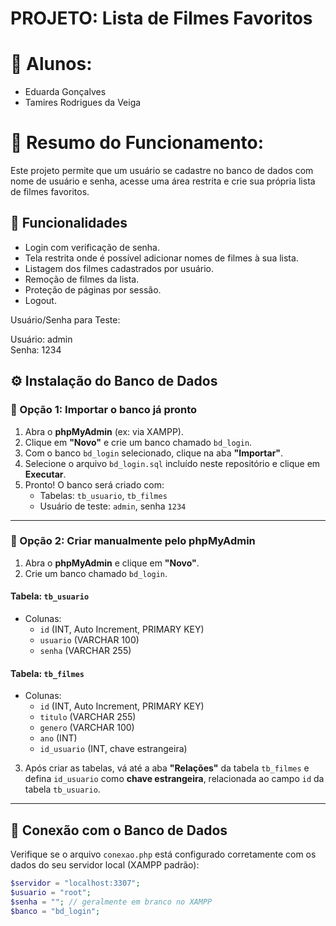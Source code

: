 # PROJETO: Lista de Filmes Favoritos

# 👤 Alunos:
- Eduarda Gonçalves
- Tamires Rodrigues da Veiga

# 📄 Resumo do Funcionamento:
Este projeto permite que um usuário se cadastre no banco de dados com nome de usuário e senha, acesse uma área restrita e crie sua própria lista de filmes favoritos.

## 🔧 Funcionalidades
- Login com verificação de senha.
- Tela restrita onde é possível adicionar nomes de filmes à sua lista.
- Listagem dos filmes cadastrados por usuário.
- Remoção de filmes da lista.
- Proteção de páginas por sessão.
- Logout.

Usuário/Senha para Teste:

Usuário: admin  
Senha: 1234

## ⚙️ Instalação do Banco de Dados

### 🔁 Opção 1: Importar o banco já pronto

1. Abra o **phpMyAdmin** (ex: via XAMPP).
2. Clique em **"Novo"** e crie um banco chamado `bd_login`.
3. Com o banco `bd_login` selecionado, clique na aba **"Importar"**.
4. Selecione o arquivo `bd_login.sql` incluído neste repositório e clique em **Executar**.
5. Pronto! O banco será criado com:
   - Tabelas: `tb_usuario`, `tb_filmes`
   - Usuário de teste: `admin`, senha `1234`

---

### 🧱 Opção 2: Criar manualmente pelo phpMyAdmin

1. Abra o **phpMyAdmin** e clique em **"Novo"**.
2. Crie um banco chamado `bd_login`.

#### Tabela: `tb_usuario`
- Colunas:
  - `id` (INT, Auto Increment, PRIMARY KEY)
  - `usuario` (VARCHAR 100)
  - `senha` (VARCHAR 255)

#### Tabela: `tb_filmes`
- Colunas:
  - `id` (INT, Auto Increment, PRIMARY KEY)
  - `titulo` (VARCHAR 255)
  - `genero` (VARCHAR 100)
  - `ano` (INT)
  - `id_usuario` (INT, chave estrangeira)

3. Após criar as tabelas, vá até a aba **"Relações"** da tabela `tb_filmes` e defina `id_usuario` como **chave estrangeira**, relacionada ao campo `id` da tabela `tb_usuario`.

---

## 🔌 Conexão com o Banco de Dados

Verifique se o arquivo `conexao.php` está configurado corretamente com os dados do seu servidor local (XAMPP padrão):

```php
$servidor = "localhost:3307";
$usuario = "root";
$senha = ""; // geralmente em branco no XAMPP
$banco = "bd_login";
